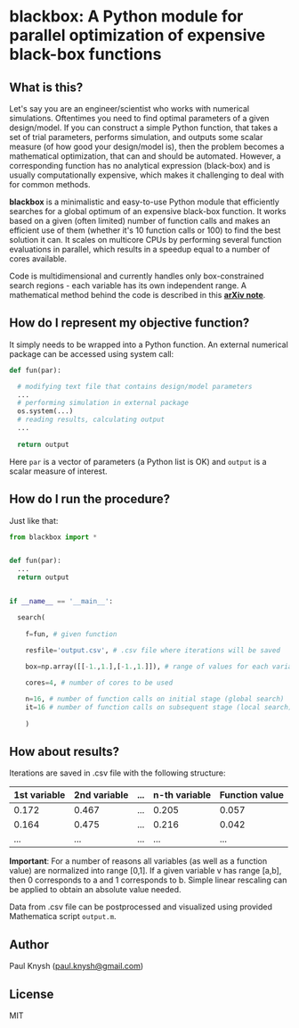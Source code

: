 # blackbox: A Python module for parallel optimization of expensive black-box functions

## What is this?

Let's say you are an engineer/scientist who works with numerical simulations. Oftentimes you need to find optimal parameters of a given design/model. If you can construct a simple Python function, that takes a set of trial parameters, performs simulation, and outputs some scalar measure (of how good your design/model is), then the problem becomes a mathematical optimization, that can and should be automated. However, a corresponding function has no analytical expression (black-box) and is usually computationally expensive, which makes it challenging to deal with for common methods.

**blackbox** is a minimalistic and easy-to-use Python module that efficiently searches for a global optimum of an expensive black-box function. It works based on a given (often limited) number of function calls and makes an efficient use of them (whether it's 10 function calls or 100) to find the best solution it can. It scales on multicore CPUs by performing several function evaluations in parallel, which results in a speedup equal to a number of cores available.

Code is multidimensional and currently handles only box-constrained search regions - each variable has its own independent range. A mathematical method behind the code is described in this [**arXiv note**](http://arxiv.org/pdf/1605.00998.pdf).

## How do I represent my objective function?

It simply needs to be wrapped into a Python function. An external numerical package can be accessed using system call:
```python
def fun(par):

  # modifying text file that contains design/model parameters
  ...
  # performing simulation in external package
  os.system(...)
  # reading results, calculating output
  ...
  
  return output
```
Here `par` is a vector of parameters (a Python list is OK) and `output` is a scalar measure of interest.

## How do I run the procedure?

Just like that:
```python
from blackbox import *


def fun(par):
  ...
  return output


if __name__ == '__main__':

  search(
  
    f=fun, # given function
	
    resfile='output.csv', # .csv file where iterations will be saved

    box=np.array([[-1.,1.],[-1.,1.]]), # range of values for each variable

    cores=4, # number of cores to be used

    n=16, # number of function calls on initial stage (global search)
    it=16 # number of function calls on subsequent stage (local search)
    
    )
```

## How about results?

Iterations are saved in .csv file with the following structure:

1st variable | 2nd variable | ... | n-th variable | Function value
--- | --- | --- | --- | ---
0.172 | 0.467 | ... | 0.205 | 0.057
0.164 | 0.475 | ... | 0.216 | 0.042
... | ... | ... | ... | ...

**Important**: For a number of reasons all variables (as well as a function value) are normalized into range [0,1]. If a given variable v has range [a,b], then 0 corresponds to a and 1 corresponds to b. Simple linear rescaling can be applied to obtain an absolute value needed.

Data from .csv file can be postprocessed and visualized using provided Mathematica script `output.m`.

## Author

Paul Knysh (paul.knysh@gmail.com)

## License

MIT
